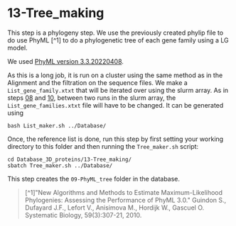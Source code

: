 # 13-Tree_making

This step is a phylogeny step. We use the previously created phylip file to do use PhyML [^1] to do a phylogenetic tree of each gene family using a LG model.

We used [PhyML version 3.3.20220408](https://github.com/stephaneguindon/phyml). 

As this is a long job, it is run on a cluster using the same method as in the Alignment and the filtration on the sequence files.
We make a `List_gene_family.xtxt` that will be iterated over using the slurm array. As in steps [08](../08-Filtering_similar_sequences/README.md) and [10](../10-First_alignment_of_sequences/README.md), between two runs in the slurm array, the `List_gene_families.xtxt` file will have to be changed.
It can be generated using 
```
bash List_maker.sh ../Database/
```

Once, the reference list is done, run this step by first setting your working directory to this folder and then running the `Tree_maker.sh` script:

```
cd Database_3D_proteins/13-Tree_making/
sbatch Tree_maker.sh ../Database/
```

This step creates the `09-PhyML_tree` folder in the database.


> [^1]"New Algorithms and Methods to Estimate Maximum-Likelihood Phylogenies: Assessing the Performance of PhyML 3.0."
Guindon S., Dufayard J.F., Lefort V., Anisimova M., Hordijk W., Gascuel O.
Systematic Biology, 59(3):307-21, 2010. 
